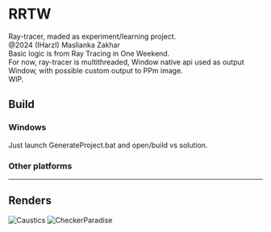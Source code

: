 # RRTW
Ray-tracer, maded as experiment/learning project.<br/>
@2024 (IHarzI) Maslianka Zakhar<br/>
Basic logic is from Ray Tracing in One Weekend.<br/>
For now, ray-tracer is multithreaded, Window native api used as output Window, with possible custom output to PPm image.<br/>
WIP. <br/>
## Build
### Windows
Just launch GenerateProject.bat and open/build vs solution.
### Other platforms
----
## Renders
![Caustics](https://github.com/user-attachments/assets/805985fb-fc94-4d12-8fd1-8e7cfbdf2b94)
![CheckerParadise](https://github.com/user-attachments/assets/e4d4db1d-7759-4ff2-a3c0-ec01558683c9)
